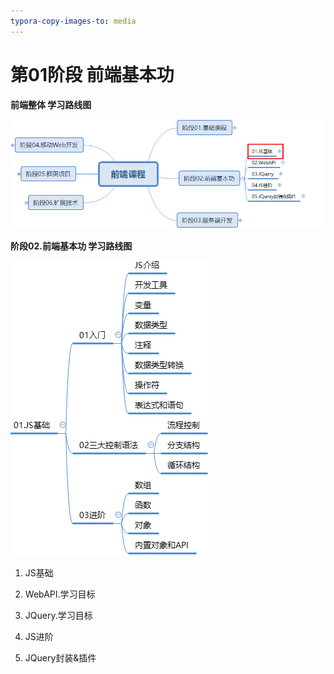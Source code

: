 ```yaml
---
typora-copy-images-to: media
---
```


# 第01阶段 前端基本功

**前端整体 学习路线图**

![1519547293301](assets/1519547293301.png)

**阶段02.前端基本功 学习路线图**

![1519547917128](assets/1519547917128.png)

1. JS基础
2. WebAPI.学习目标

3. JQuery.学习目标

4. JS进阶

5. JQuery封装&插件